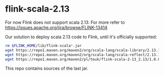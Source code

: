 # flink-scala-2.13

For now Flink does not support scala 2.13. For more refer to https://issues.apache.org/jira/browse/FLINK-13414

Our solution to deploy scala 2.13 code to Flink, until it's officially supported:

```bash
rm $FLINK_HOME/lib/flink-scala*.jar
wget https://repo1.maven.org/maven2/org/scala-lang/scala-library/2.13.10/scala-library-2.13.10.jar -O $FLINK_HOME/lib/scala-library-2.13.10.jar
wget https://repo1.maven.org/maven2/org/scala-lang/scala-reflect/2.13.10/scala-reflect-2.13.10.jar -O $FLINK_HOME/lib/scala-reflect-2.13.10.jar
wget https://repo1.maven.org/maven2/pl/touk/flink-scala-2-13_2.13/1.0.0/flink-scala-2-13_2.13-1.0.0-assembly.jar -O $FLINK_HOME/lib/flink-scala-2-13_2.13-1.0.0-assembly.jar
```

This repo contains sources of the last jar.
